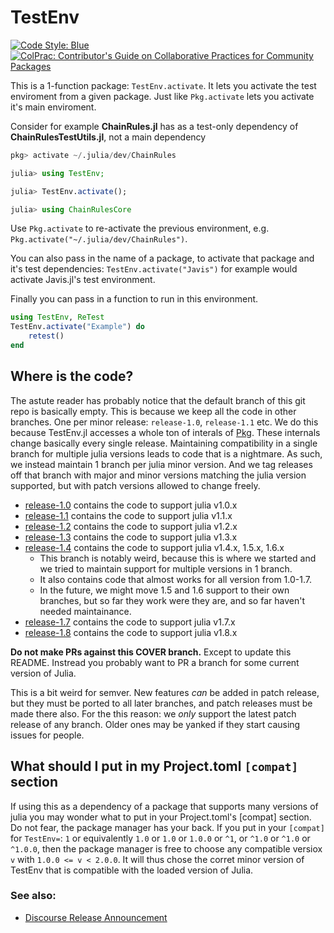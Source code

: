 # TestEnv

[![Code Style: Blue](https://img.shields.io/badge/code%20style-blue-4495d1.svg)](https://github.com/invenia/BlueStyle)
[![ColPrac: Contributor's Guide on Collaborative Practices for Community Packages](https://img.shields.io/badge/ColPrac-Contributor's%20Guide-blueviolet)](https://github.com/SciML/ColPrac)


This is a 1-function package: `TestEnv.activate`.
It lets you activate the test enviroment from a given package.
Just like `Pkg.activate` lets you activate it's main enviroment.


Consider for example **ChainRules.jl** has as a test-only dependency of **ChainRulesTestUtils.jl**,
not a main dependency

```julia
pkg> activate ~/.julia/dev/ChainRules

julia> using TestEnv;

julia> TestEnv.activate();

julia> using ChainRulesCore
```

Use `Pkg.activate` to re-activate the previous environment, e.g. `Pkg.activate("~/.julia/dev/ChainRules")`.

You can also pass in the name of a package, to activate that package and it's test dependencies:
`TestEnv.activate("Javis")` for example would activate Javis.jl's test environment.

Finally you can pass in a function to run in this environment.
```julia
using TestEnv, ReTest
TestEnv.activate("Example") do
    retest()
end
```

## Where is the code?
The astute reader has probably notice that the default branch of this git repo is basically empty.
This is because we keep all the code in other branches.
One per minor release: `release-1.0`, `release-1.1` etc.
We do this because TestEnv.jl accesses a whole ton of interals of [Pkg](https://github.com/JuliaLang/Pkg.jl).
These internals change basically every single release.
Maintaining compatibility in a single branch for multiple julia versions leads to code that is a nightmare.
As such, we instead maintain 1 branch per julia minor version.
And we tag releases off that branch with major and minor versions matching the julia version supported, but with patch versions allowed to change freely.

 - [release-1.0](https://github.com/JuliaTesting/TestEnv.jl/tree/release-1.0) contains the code to support julia v1.0.x
 - [release-1.1](https://github.com/JuliaTesting/TestEnv.jl/tree/release-1.1) contains the code to support julia v1.1.x
 - [release-1.2](https://github.com/JuliaTesting/TestEnv.jl/tree/release-1.2) contains the code to support julia v1.2.x
 - [release-1.3](https://github.com/JuliaTesting/TestEnv.jl/tree/release-1.3) contains the code to support julia v1.3.x
 - [release-1.4](https://github.com/JuliaTesting/TestEnv.jl/tree/release-1.4) contains the code to support julia v1.4.x, 1.5.x, 1.6.x
    - This branch is notably weird, because this is where we started and we tried to maintain support for multiple versions in 1 branch.
    - It also contains code that almost works for all version from 1.0-1.7.
    - In the future, we might move 1.5 and 1.6 support to their own branches, but so far they work were they are, and so far haven't needed maintainance.
 - [release-1.7](https://github.com/JuliaTesting/TestEnv.jl/tree/release-1.7) contains the code to support julia v1.7.x
 - [release-1.8](https://github.com/JuliaTesting/TestEnv.jl/tree/release-1.8) contains the code to support julia v1.8.x


**Do not make PRs against this COVER branch.**
Except to update this README.
Instread you probably want to PR a branch for some current version of Julia.

This is a bit weird for semver.
New features *can* be added in patch release, but they must be ported to all later branches, and patch releases must be made there also.
For the this reason: we *only* support the latest patch release of any branch.
Older ones may be yanked if they start causing issues for people.


## What should I put in my Project.toml `[compat]` section
If using this as a dependency of a package that supports many versions of julia you may wonder what to put in your Project.toml's [compat] section.
Do not fear, the package manager has your back.
If you put in your `[compat]` for `TestEnv=`: `1` or equivalently `1.0` or `1.0` or `1.0.0` or `^1`, or `^1.0` or `^1.0` or `^1.0.0`,
then the package manager is free to choose any compatible versiox `v` with `1.0.0 <= v < 2.0.0`.
It will thus chose the corret minor version of TestEnv that is compatible with the loaded version of Julia.

### See also:
 - [Discourse Release Announcement](https://discourse.julialang.org/t/ann-testenv-jl-activate-your-test-enviroment-so-you-can-use-your-test-dependencies/65739)
